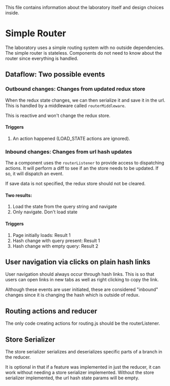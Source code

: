 This file contains information about the laboratory itself and design choices inside.

# Simple Router
The laboratory uses a simple routing system with no outside dependencies. The simple router is stateless. Components do not need to know about the router since everything is handled.

## Dataflow: Two possible events
### Outbound changes: Changes from updated redux store
When the redux state changes, we can then serialize it and save it in the url. This is handled by a middleware called `routerMiddleware`.

This is reactive and won't change the redux store.

#### Triggers
1. An action happened (LOAD_STATE actions are ignored).

### Inbound changes: Changes from url hash updates
The a component uses the `routerListener` to provide access to dispatching actions. It will perform a diff to see if an the store needs to be updated. If so, it will dispatch an event.

If save data is not specified, the redux store should not be cleared.

#### Two results:
1. Load the state from the query string and navigate
2. Only navigate. Don't load state

#### Triggers
1. Page initially loads: Result 1
2. Hash change with query present: Result 1
3. Hash change with empty query: Result 2

## User navigation via clicks on plain hash links
User navigation should always occur through hash links. This is so that users can open links in new tabs as well as right clicking to copy the link.

Although these events are user initiated, these are considered "inbound" changes since it is changing the hash which is outside of redux.

## Routing actions and reducer
The only code creating actions for routing.js should be the routerListener.

## Store Serializer
The store serializer serializes and deserializes specific parts of a branch in the reducer.

It is optional in that if a feature was implemented in just the reducer, it can work without needing a store serializer implemented. Without the store serializer implemented, the url hash state params will be empty.
